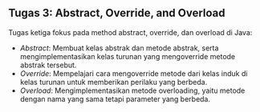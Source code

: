 
## Tugas 3: Abstract, Override, and Overload
Tugas ketiga fokus pada method abstract, override, dan overload di Java:

- *Abstract*: Membuat kelas abstrak dan metode abstrak, serta mengimplementasikan kelas turunan yang mengoverride metode abstrak tersebut.
- *Override*: Mempelajari cara mengoverride metode dari kelas induk di kelas turunan untuk memberikan perilaku yang berbeda.
- *Overload*: Mengimplementasikan metode overloading, yaitu metode dengan nama yang sama tetapi parameter yang berbeda.
